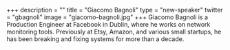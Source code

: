 +++
description = ""
title = "Giacomo Bagnoli"
type = "new-speaker"
twitter = "gbagnoli"
image = "giacomo-bagnoli.jpg"
+++
Giacomo Bagnoli is a Production Engineer at Facebook in Dublin, where he works on network monitoring tools. Previously at Etsy, Amazon, and various small startups, he has been breaking and fixing systems for more than a decade.